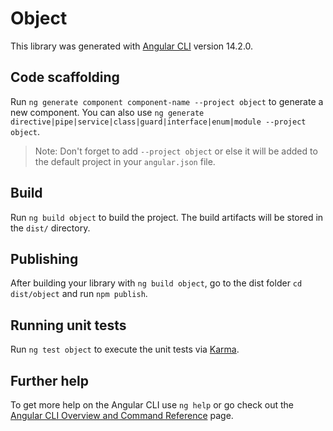 # Object

This library was generated with [Angular CLI](https://github.com/angular/angular-cli) version
14.2.0.

## Code scaffolding

Run `ng generate component component-name --project object` to generate a new component. You can
also use `ng generate directive|pipe|service|class|guard|interface|enum|module --project object`.

> Note: Don't forget to add `--project object` or else it will be added to the default project in
> your `angular.json` file.

## Build

Run `ng build object` to build the project. The build artifacts will be stored in the `dist/`
directory.

## Publishing

After building your library with `ng build object`, go to the dist folder `cd dist/object` and run
`npm publish`.

## Running unit tests

Run `ng test object` to execute the unit tests via [Karma](https://karma-runner.github.io).

## Further help

To get more help on the Angular CLI use `ng help` or go check out the
[Angular CLI Overview and Command Reference](https://angular.io/cli) page.
